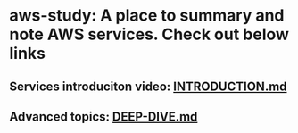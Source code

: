 # aws-study: A place to summary and note AWS services. Check out below links

## Services introduciton video: [INTRODUCTION.md](INTRODUCTION.md)
## Advanced topics: [DEEP-DIVE.md](DEEP-DIVE.md)

